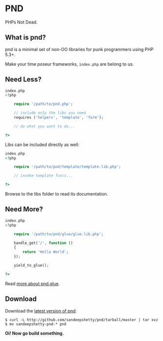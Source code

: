 
# PND

PHPs Not Dead.


## What is pnd?

pnd is a minimal set of non-OO libraries for punk programmers using PHP 5.3+.

Make your time poseur frameworks, `index.php` are belong to us.


## Need Less?
``` php
index.php
<?php

	require '/path/to/pnd.php';

	// include only the libs you need
	requires ('helpers', 'template', 'form');

	// do what you want to do...

?>
```

Libs can be included directly as well:

``` php
index.php
<?php

	require '/path/to/pnd/template/template.lib.php';

	// invoke template funcs...

?>
```

Browse to the libs folder to read its documentation.


## Need More?

``` php
index.php
<?php

	require '/path/to/pnd/glue/glue.lib.php';

	handle_get('/', function ()
	{
		return 'Hello World';
	});

	yield_to_glue();

?>
```
Read [more about pnd.glue](https://github.com/sandeepshetty/pnd/tree/master/glue).


## Download

Download the [latest version of pnd](https://github.com/sandeepshetty/pnd/archives/master):

```shell
$ curl -L http://github.com/sandeepshetty/pnd/tarball/master | tar xvz
$ mv sandeepshetty-pnd-* pnd
```

**Oi! Now go build something.**